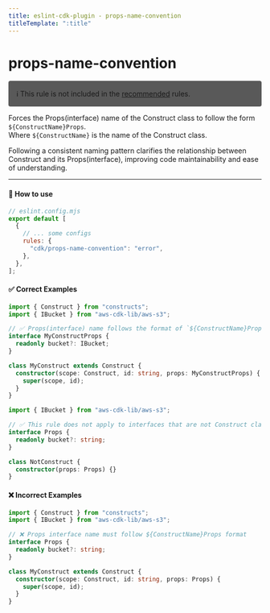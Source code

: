 ```yaml
---
title: eslint-cdk-plugin - props-name-convention
titleTemplate: ":title"
---
```


# props-name-convention

<div style="margin-top: 16px; background-color: #595959; padding: 16px; border-radius: 4px;">
  ℹ️ This rule is not included in the
  <a href="/rules/#recommended-rules">recommended</a>
  rules.
</div>

Forces the Props(interface) name of the Construct class to follow the form `${ConstructName}Props`.  
Where `${ConstructName}` is the name of the Construct class.

Following a consistent naming pattern clarifies the relationship between Construct and its Props(interface), improving code maintainability and ease of understanding.

---

#### 🔧 How to use

```js
// eslint.config.mjs
export default [
  {
    // ... some configs
    rules: {
      "cdk/props-name-convention": "error",
    },
  },
];
```

#### ✅ Correct Examples

```ts
import { Construct } from "constructs";
import { IBucket } from "aws-cdk-lib/aws-s3";

// ✅ Props(interface) name follows the format of `${ConstructName}Props`
interface MyConstructProps {
  readonly bucket?: IBucket;
}

class MyConstruct extends Construct {
  constructor(scope: Construct, id: string, props: MyConstructProps) {
    super(scope, id);
  }
}
```

```ts
import { IBucket } from "aws-cdk-lib/aws-s3";

// ✅ This rule does not apply to interfaces that are not Construct classes
interface Props {
  readonly bucket?: string;
}

class NotConstruct {
  constructor(props: Props) {}
}
```

#### ❌ Incorrect Examples

```ts
import { Construct } from "constructs";
import { IBucket } from "aws-cdk-lib/aws-s3";

// ❌ Props interface name must follow ${ConstructName}Props format
interface Props {
  readonly bucket?: string;
}

class MyConstruct extends Construct {
  constructor(scope: Construct, id: string, props: Props) {
    super(scope, id);
  }
}
```
